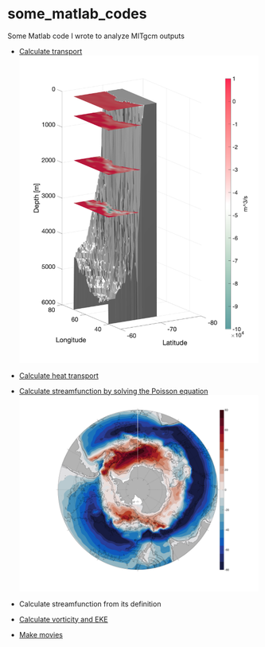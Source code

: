 # some_matlab_codes
Some Matlab code I wrote to analyze MITgcm outputs

- [Calculate transport](https://github.com/costaandrea/some_matlab_codes/blob/master/transport.m)
![alt text](https://github.com/costaandrea/some_matlab_codes/blob/master/HT.png)

- [Calculate heat transport](https://github.com/costaandrea/some_matlab_codes/blob/master/heatflux2_all_lat.m)

- [Calculate streamfunction by solving the Poisson equation](https://github.com/costaandrea/some_matlab_codes/tree/master/stremf)
![](https://github.com/costaandrea/some_matlab_codes/blob/master/PSI_poiss_fovH.png)

- Calculate streamfunction from its definition

- [Calculate vorticity and EKE](https://github.com/costaandrea/some_matlab_codes/blob/master/vort_EKE.m)

- [Make movies](https://github.com/costaandrea/some_matlab_codes/blob/master/make_movie_SSH.m)

